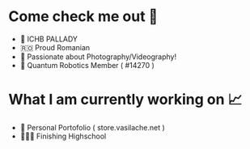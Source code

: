 # Come check me out 👀

- 🏫 ICHB PALLADY
- 🇷🇴 Proud Romanian
- 📸 Passionate about Photography/Videography!
- 🤖 Quantum Robotics Member ( #14270 )

# What I am currently working on 📈

- 💼 Personal Portofolio ( store.vasilache.net ) 
- 🧑🏻‍🎓 Finishing Highschool

